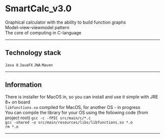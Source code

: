 # SmartCalc_v3.0
Graphical calculator with the ability to build function graphs  
Model–view–viewmodel pattern  
The core of computing in C-language
_____
## Technology stack
``Java 8`` ``JavaFX`` ``JNA`` ``Maven``
____
## Information

There is installer for MacOS in, so you can install and use it simple with JRE 8+ on board  
``libfunctions.so`` compiled for MacOS, for another OS - in progress  
You can compile the library for your OS using the following code (from project root)
``gcc -c -fPIC src/main/c/*.c``  
``gcc -shared -o src/main/resources/libs/libfunctions.so *.o``  
``rm *.o``   
____



